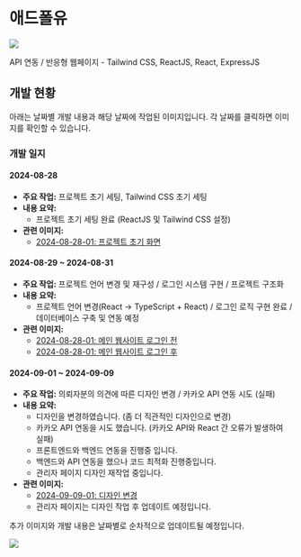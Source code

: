 # 애드폴유
<img src="https://capsule-render.vercel.app/api?type=waving&color=BDBDC8&height=150&section=header" />

API 연동 / 반응형 웹페이지 - Tailwind CSS, ReactJS, React, ExpressJS

## 개발 현황

아래는 날짜별 개발 내용과 해당 날짜에 작업된 이미지입니다. 각 날짜를 클릭하면 이미지를 확인할 수 있습니다.

### 개발 일지

#### 2024-08-28
- **주요 작업:** 프로젝트 초기 세팅, Tailwind CSS 초기 세팅
- **내용 요약:**
  - 프로젝트 초기 세팅 완료 (ReactJS 및 Tailwind CSS 설정)
- **관련 이미지:**
  - [2024-08-28-01: 프로젝트 초기 화면](./2024-08-28-01.png)

#### 2024-08-29 ~ 2024-08-31
- **주요 작업:** 프로젝트 언어 변경 및 재구성 / 로그인 시스템 구현 / 프로젝트 구조화
- **내용 요약:**
  - 프로젝트 언어 변경(React -> TypeScript + React) / 로그인 로직 구현 완료 / 데이터베이스 구축 및 연동 예정
- **관련 이미지:**
  - [2024-08-28-01: 메인 웹사이트 로그인 전](./2024-08-31-01.png)
  - [2024-08-28-01: 메인 웹사이트 로그인 후](./2024-08-31-02.jpg)

#### 2024-09-01 ~ 2024-09-09
- **주요 작업:** 의뢰자분의 의견에 따른 디자인 변경 / 카카오 API 연동 시도 (실패)
- **내용 요약:**
  - 디자인을 변경하였습니다. (좀 더 직관적인 디자인으로 변경)
  - 카카오 API 연동을 시도 했습니다. (카카오 API와 React 간 오류가 발생하여 실패)
  - 프론트엔드와 백엔드 연동을 진행중 입니다.
  - 백엔드와 API 연동을 했으나 코드 최적화 진행중입니다.
  - 관리자 페이지 디자인 재작업 중입니다. 
- **관련 이미지:**
  - [2024-09-09-01: 디자인 변경](./2024-09-09-01.jpg)
  - 관리자 페이지는 디자인 작업 후 업데이트 예정입니다.

추가 이미지와 개발 내용은 날짜별로 순차적으로 업데이트될 예정입니다.

<img src="https://capsule-render.vercel.app/api?type=waving&color=BDBDC8&height=150&section=footer" />
